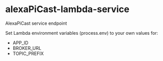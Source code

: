 # alexaPiCast-lambda-service
AlexaPiCast service endpoint

Set Lambda environment variables (process.env) to your own values for:
* APP_ID
* BROKER_URL
* TOPIC_PREFIX
